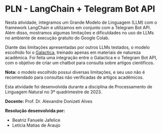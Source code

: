 # PLN - LangChain + Telegram Bot API

Nesta atividade, integramos um Grande Modelo de Linguagem (LLM) com o framework LangChain e utilizamos em conjunto com a Telegram Bot API. Além disso, mostramos algumas limitações e dificuldades no uso de LLMs no ambiente de execução gratuito do Google Colab.

Diante das limitações apresentadas por outros LLMs testados, o modelo escolhido foi o [Galactica](https://huggingface.co/facebook/galactica-6.7b), treinado apenas em materiais de natureza acadêmica. Foi feita uma integração entre o Galactica e o Telegram Bot API, com o objetivo de criar um chatbot para consulta sobre artigos científicos.

**Nota:** o modelo escolhido possui diversas limitações, e seu uso não é recomendado para consultas não verificadas de artigos acadêmicos.

Esta atividade foi desenvolvida durante a disciplina de Processamento de Linguagem Natural no 3º quadrimestre de 2023.

**Docente:** Prof. Dr. Alexandre Donizeti Alves <br>

**Resolução desenvolvida por:**
* Beatriz Fanuele Jafelice
* Letícia Matias de Araujo
